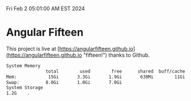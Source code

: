 Fri Feb  2 05:01:00 AM EST 2024

# Angular Fifteen


This project is live at [https://angularfifteen.github.io](https://angularfifteen.github.io "fifteen!") thanks to Github.

```bash
System Memory
               total        used        free      shared  buff/cache   available
Mem:            15Gi       3.3Gi       1.9Gi       630Mi        11Gi        12Gi
Swap:          8.0Gi       1.0Gi       7.0Gi
System Storage
1.2G	.
